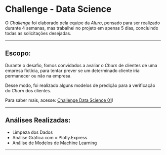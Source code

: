 # Challenge - Data Science

O *Challenge* foi elaborado pela equipe da *Alura*, pensado para ser realizado durante 4 semanas, mas trabalhei no projeto em apenas 5 dias, concluindo todas as solicitações desejadas.

****

## Escopo:

Durante o desafio, fomos convidados a avaliar o *Churn* de clientes de uma empresa fictícia, para tentar prever se um determinado cliente iria permanecer ou não na empresa.

Desse modo, foi realizado alguns modelos de predição para a verificação do *Churn* dos clientes.

Para saber mais, acesse: [Challenge Data Science 01](https://www.alura.com.br/challenges/dados/obrigada)!
****
## Análises Realizadas:

- Limpeza dos Dados
- Análise Gráfica com o Plotly.Express
- Análise de Modelos de Machine Learning

****


